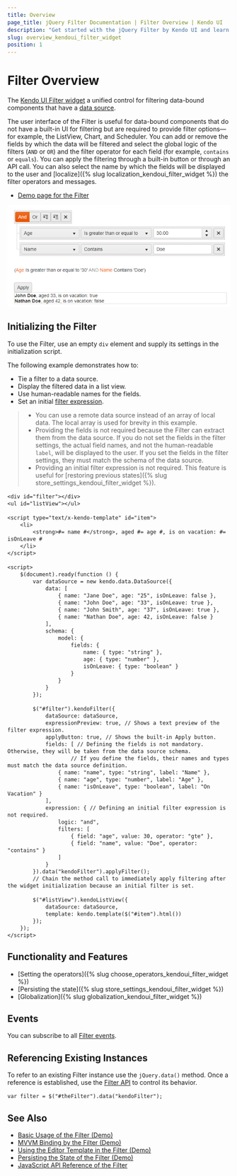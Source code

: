 ```yaml
---
title: Overview
page_title: jQuery Filter Documentation | Filter Overview | Kendo UI
description: "Get started with the jQuery Filter by Kendo UI and learn how to create, initialize, and enable the widget."
slug: overview_kendoui_filter_widget
position: 1
---
```


# Filter Overview

The [Kendo UI Filter widget](https://demos.telerik.com/kendo-ui/filter/index) a unified control for filtering data-bound components that have a [data source](/api/javascript/data/datasource).

The user interface of the Filter is useful for data-bound components that do not have a built-in UI for filtering but are required to provide filter options&mdash;for example, the ListView, Chart, and Scheduler. You can add or remove the fields by which the data will be filtered and select the global logic of the filters (`AND` or `OR`) and the filter operator for each field (for example, `contains` or `equals`). You can apply the filtering through a built-in button or through an API call. You can also select the name by which the fields will be displayed to the user and [localize]({% slug localization_kendoui_filter_widget %}) the filter operators and messages.

* [Demo page for the Filter](https://demos.telerik.com/kendo-ui/filter/index)

![A Filter widget](images/filter-overview.png)

## Initializing the Filter

To use the Filter, use an empty `div` element and supply its settings in the initialization script.

The following example demonstrates how to:
* Tie a filter to a data source.
* Display the filtered data in a list view.
* Use human-readable names for the fields.
* Set an initial [filter expression](/api/javascript/ui/filter/configuration/expression).

> * You can use a remote data source instead of an array of local data. The local array is used for brevity in this example.
> * Providing the fields is not required because the Filter can extract them from the data source. If you do not set the fields in the filter settings, the actual field names, and not the human-readable `label`, will be displayed to the user. If you set the fields in the filter settings, they must match the schema of the data source.
> * Providing an initial filter expression is not required. This feature is useful for [restoring previous states]({% slug store_settings_kendoui_filter_widget %}).

```dojo
<div id="filter"></div>
<ul id="listView"></ul>

<script type="text/x-kendo-template" id="item">
    <li>
        <strong>#= name #</strong>, aged #= age #, is on vacation: #= isOnLeave #
    </li>
</script>

<script>
    $(document).ready(function () {
        var dataSource = new kendo.data.DataSource({
            data: [
                { name: "Jane Doe", age: "25", isOnLeave: false },
                { name: "John Doe", age: "33", isOnLeave: true },
                { name: "John Smith", age: "37", isOnLeave: true },
                { name: "Nathan Doe", age: 42, isOnLeave: false }
            ],
            schema: {
                model: {
                    fields: {
                        name: { type: "string" },
                        age: { type: "number" },
                        isOnLeave: { type: "boolean" }
                    }
                }
            }
        });

        $("#filter").kendoFilter({
            dataSource: dataSource,
            expressionPreview: true, // Shows a text preview of the filter expression.
            applyButton: true, // Shows the built-in Apply button.
            fields: [ // Defining the fields is not mandatory. Otherwise, they will be taken from the data source schema.
                    // If you define the fields, their names and types must match the data source definition.
                { name: "name", type: "string", label: "Name" },
                { name: "age", type: "number", label: "Age" },
                { name: "isOnLeave", type: "boolean", label: "On Vacation" }
            ],
            expression: { // Defining an initial filter expression is not required.
                logic: "and",
                filters: [
                    { field: "age", value: 30, operator: "gte" },
                    { field: "name", value: "Doe", operator: "contains" }
                ]
            }
        }).data("kendoFilter").applyFilter();
        // Chain the method call to immediately apply filtering after the widget initialization because an initial filter is set.

        $("#listView").kendoListView({
            dataSource: dataSource,
            template: kendo.template($("#item").html())
        });
    });
</script>
```

## Functionality and Features

* [Setting the operators]({% slug choose_operators_kendoui_filter_widget %})
* [Persisting the state]({% slug store_settings_kendoui_filter_widget %})
* [Globalization]({% slug globalization_kendoui_filter_widget %})

## Events

You can subscribe to all [Filter events](/api/javascript/ui/timeline#events).

## Referencing Existing Instances

To refer to an existing Filter instance use the `jQuery.data()` method. Once a reference is established, use the [Filter API](/api/javascript/ui/filter) to control its behavior.

```
var filter = $("#theFilter").data("kendoFilter");
```

## See Also

* [Basic Usage of the Filter (Demo)](https://demos.telerik.com/kendo-ui/filter/index)
* [MVVM Binding by the Filter (Demo)](https://demos.telerik.com/kendo-ui/filter/mvvm)
* [Using the Editor Template in the Filter (Demo)](https://demos.telerik.com/kendo-ui/filter/custom-editors)
* [Persisting the State of the Filter (Demo)](https://demos.telerik.com/kendo-ui/filter/persist-state)
* [JavaScript API Reference of the Filter](/api/javascript/ui/filter)
